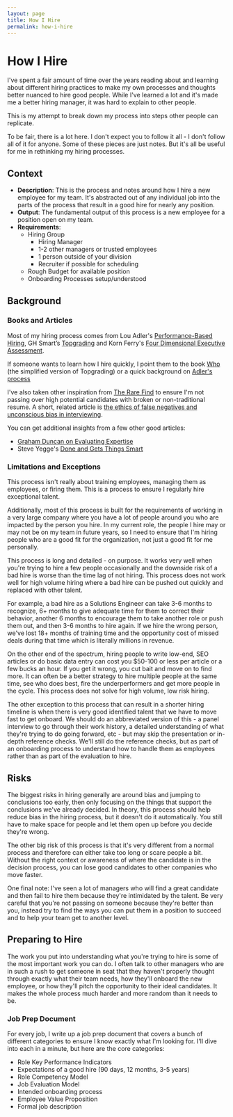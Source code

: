 ```yaml
---
layout: page
title: How I Hire
permalink: how-i-hire
---
```

# How I Hire

I've spent a fair amount of time over the years reading about and learning about different hiring practices to make my own processes and thoughts better nuanced to hire good people. While I've learned a lot and it's made me a better hiring manager, it was hard to explain to other people. 

This is my attempt to break down my process into steps other people can replicate. 

To be fair, there is a lot here. I don't expect you to follow it all - I don't follow all of it for anyone. Some of these pieces are just notes. But it's all be useful for me in rethinking my hiring processes. 

## Context
- **Description**: This is the process and notes around how I hire a new employee for my team. It's abstracted out of any individual job into the parts of the process that result in a good hire for nearly any position.
-   **Output**: The fundamental output of this process is a new employee for a position open on my team.
-   **Requirements**:
	- Hiring Group
		- Hiring Manager
		- 1-2 other managers or trusted employees
		- 1 person outside of your division
		- Recruiter if possible for scheduling
	- Rough Budget for available position
	- Onboarding Processes setup/understood


## Background

### Books and Articles
Most of my hiring process comes from Lou Adler's [Performance-Based Hiring](https://performancebasedhiring.com/), GH Smart’s [Topgrading](https://topgrading.com/) and Korn Ferry's [Four Dimensional Executive Assessment](https://www.kornferry.com/content/dam/kornferry/docs/article-migration/KF4D_Executive_Manual_FINAL.pdf).

If someone wants to learn how I hire quickly, I point them to the book [Who](https://whothebook.com/) (the simplified version of Topgrading) or a quick background on [Adler's process](https://www.greenhouse.io/blog/performance-based-hiring-methods)

I've also taken other inspiration from [The Rare Find](https://www.amazon.com/Rare-Find-Great-Talent-Stands/dp/1591845629) to ensure I'm not passing over high potential candidates with broken or non-traditional resume. A short, related article is [the ethics of false negatives and unconscious bias in interviewing](https://www.drmaciver.com/2019/06/the-ethics-of-false-negatives-in-interviewing/). 

You can get additional insights from a few other good articles: 
- [Graham Duncan on Evaluating Expertise](https://commoncog.com/blog/graham-duncan-on-evaluating-expertise/)
- Steve Yegge's [Done and Gets Things Smart](http://steve-yegge.blogspot.com/2008/06/done-and-gets-things-smart.html)


### Limitations and Exceptions

This process isn't really about training employees, managing them as employees, or firing them. This is a process to ensure I regularly hire exceptional talent.

Additionally, most of this process is built for the requirements of working in a very large company where you have a lot of people around you who are impacted by the person you hire. In my current role, the people I hire may or may not be on my team in future years, so I need to ensure that I'm hiring people who are a good fit for the organization, not just a good fit for me personally.

This process is long and detailed - on purpose. It works very well when you're trying to hire a few people occasionally and the downside risk of a bad hire is worse than the time lag of not hiring. This process does not work well for high volume hiring where a bad hire can be pushed out quickly and replaced with other talent.

 For example, a bad hire as a Solutions Engineer can take 3-6 months to recognize, 6+ months to give adequate time for them to correct their behavior, another 6 months to encourage them to take another role or push them out, and then 3-6 months to hire again. If we hire the wrong person, we've lost 18+ months of training time and the opportunity cost of missed deals during that time which is literally millions in revenue.

On the other end of the spectrum, hiring people to write low-end, SEO articles or do basic data entry can cost you $50-100 or less per article or a few bucks an hour. If you get it wrong, you cut bait and move on to find more. It can often be a better strategy to hire multiple people at the same time, see who does best, fire the underperformers and get more people in the cycle. This process does not solve for high volume, low risk hiring.

The other exception to this process that can result in a shorter hiring timeline is when there is very good identified talent that we have to move fast to get onboard. We should do an abbreviated version of this - a panel interview to go through their work history, a detailed understanding of what they're trying to do going forward, etc - but may skip the presentation or in-depth reference checks. We'll still do the reference checks, but as part of an onboarding process to understand how to handle them as employees rather than as part of the evaluation to hire.

## Risks

The biggest risks in hiring generally are around bias and jumping to conclusions too early, then only focusing on the things that support the conclusions we've already decided. In theory, this process should help reduce bias in the hiring process, but it doesn't do it automatically. You still have to make space for people and let them open up before you decide they're wrong.

The other big risk of this process is that it's very different from a normal process and therefore can either take too long or scare people a bit. Without the right context or awareness of where the candidate is in the decision process, you can lose good candidates to other companies who move faster.

One final note: I've seen a lot of managers who will find a great candidate and then fail to hire them because they're intimidated by the talent. Be very careful that you're not passing on someone because they're better than you, instead try to find the ways you can put them in a position to succeed and to help your team get to another level.


## Preparing to Hire

The work you put into understanding what you're trying to hire is some of the most important work you can do. I often talk to other managers who are in such a rush to get someone in seat that they haven't properly thought through exactly what their team needs, how they'll onboard the new employee, or how they'll pitch the opportunity to their ideal candidates. It makes the whole process much harder and more random than it needs to be. 

### Job Prep Document
For every job, I write up a job prep document that covers a bunch of different categories to ensure I know exactly what I'm looking for. I'll dive into each in a minute, but here are the core categories: 

- Role Key Performance Indicators
- Expectations of a good hire (90 days, 12 months, 3-5 years)
- Role Competency Model
- Job Evaluation Model
- Intended onboarding process
- Employee Value Proposition
- Formal job description